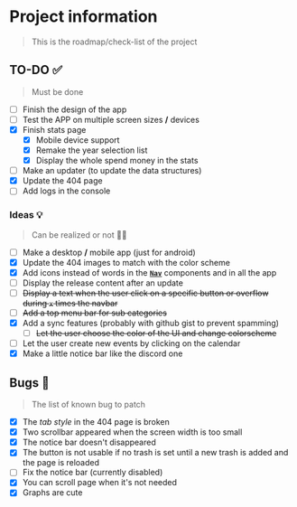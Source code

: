 # Project information

> This is the roadmap/check-list of the project

## TO-DO ✅

> Must be done

- [ ] Finish the design of the app
- [ ] Test the APP on multiple screen sizes **/** devices
- [x] Finish stats page
  - [x] Mobile device support
  - [x] Remake the year selection list
  - [x] Display the whole spend money in the stats
- [ ] Make an updater (to update the data structures)
- [x] Update the 404 page
- [ ] Add logs in the console

### Ideas 💡

> Can be realized or not 🤷‍♂️

- [ ] Make a desktop **/** mobile app (just for android)
- [x] Update the 404 images to match with the color scheme
- [x] Add icons instead of words in the **[`Nav`]("./../app/src/components/Nav.jsx)** components and in all the app
- [ ] Display the release content after an update
- [ ] ~~Display a text when the user click on a specific button or overflow during `x` times the navbar~~
- [ ] ~~Add a top menu bar for sub categories~~
- [x] Add a sync features (probably with github gist to prevent spamming)
  - [ ] ~~Let the user choose the color of the UI and change colorscheme~~
- [ ] Let the user create new events by clicking on the calendar
- [x] Make a little notice bar like the discord one

## Bugs 🐛

> The list of known bug to patch

- [x] The _tab style_ in the 404 page is broken
- [x] Two scrollbar appeared when the screen width is too small
- [x] The notice bar doesn't disappeared
- [x] The button is not usable if no trash is set until a new trash is added and the page is reloaded
- [ ] Fix the notice bar (currently disabled)
- [x] You can scroll page when it's not needed
- [x] Graphs are cute
